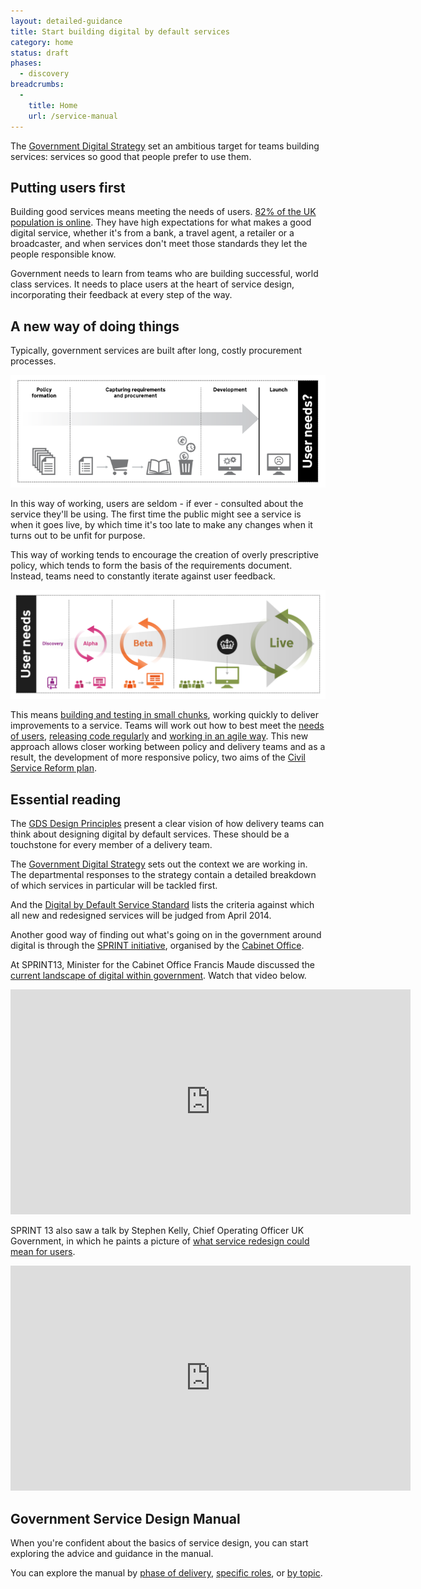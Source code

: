 ```yaml
---
layout: detailed-guidance
title: Start building digital by default services 
category: home
status: draft
phases:
  - discovery
breadcrumbs:
  -
    title: Home
    url: /service-manual
---
```


The [Government Digital Strategy](/digitalstrategy) set an ambitious target for teams building services: services so good that people prefer to use them.

## Putting users first

Building good services means meeting the needs of users. [82% of the UK population is online](http://publications.cabinetoffice.gov.uk/digital/research/#uk-digital-landscape). They have high expectations for what makes a good digital service, whether it's from a bank, a travel agent, a retailer or a broadcaster, and when services don't meet those standards they let the people responsible know.

Government needs to learn from teams who are building successful, world class services. It needs to place users at the heart of service design, incorporating their feedback at every step of the way.

## A new way of doing things

Typically, government services are built after long, costly procurement processes. 

<img src="/service-manual/assets/images/old-way.png" alt="Diagram showing old ways of building services" />

In this way of working, users are seldom - if ever - consulted about the service they'll be using. The first time the public might see a service is when it goes live, by which time it's too late to make any changes when it turns out to be unfit for purpose.

This way of working tends to encourage the creation of overly prescriptive policy, which tends to form the basis of the requirements document. Instead, teams need to constantly iterate against user feedback.

<img src="/service-manual/assets/images/DBD_Graph.jpg" alt="Diagram showing the four main development phases of a digital by default service" />

This means [building and testing in small chunks](/service-manual/agile), working quickly to deliver improvements to a service. Teams will work out how to best meet the [needs of users](/service-manual/users/user-needs.html), [releasing code regularly](/service-manual/making-software/release-strategies.html) and [working in an agile way](/service-manual/agile). This new approach allows closer working between policy and delivery teams and as a result, the development of more responsive policy, two aims of the [Civil Service Reform plan](http://www.civilservice.gov.uk/wp-content/uploads/2012/06/Civil-Service-Reform-Plan-acc-final.pdf). 

## Essential reading

The [GDS Design Principles](/designprinciples) present a clear vision of how delivery teams can think about designing digital by default services. These should be a touchstone for every member of a delivery team.

The [Government Digital Strategy](/digitalstrategy) sets out the context we are working in. The departmental responses to the strategy contain a detailed breakdown of which services in particular will be tackled first.

And the [Digital by Default Service Standard](/service-manual/digital-by-default) lists the criteria against which all new and redesigned services will be judged from April 2014.

Another good way of finding out what's going on in the government around digital is through the [SPRINT initiative](http://digital.cabinetoffice.gov.uk/sprint-13/), organised by the [Cabinet Office](/government/organisations/cabinet-office). 

At SPRINT13, Minister for the Cabinet Office Francis Maude discussed the [current landscape of digital within government](http://www.youtube.com/watch?v=pa07ltj4K4w). Watch that video below.

<iframe width="640" height="360" src="https://www.youtube.com/embed/pa07ltj4K4w?rel=0" frameborder="0" allowfullscreen></iframe>

SPRINT 13 also saw a talk by Stephen Kelly, Chief Operating Officer UK Government, in which he paints a picture of [what service redesign could mean for users](http://www.youtube.com/watch?v=X1A8cg__LpM).

<iframe width="640" height="360" src="https://www.youtube.com/embed/X1A8cg__LpM?rel=0" frameborder="0" allowfullscreen></iframe>

## Government Service Design Manual

When you're confident about the basics of service design, you can start exploring the advice and guidance in the manual.

You can explore the manual by [phase of delivery](/service-manual/phases), [specific roles](/service-manual), or [by topic](/service-manual/browse).
